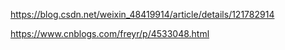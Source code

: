 <!-- For any vector $x\in R^n$, has $||x||_{\infin}=\max_{1\leq i\leq n}|x_i|$

$Proof.$ 

$$
||x||_\infin=\lim_{p\rightarrow\infin}||x||_p=\lim_{p\rightarrow\infin} \left( \sum_{i=1}^nx_i^p\right)^{\frac{1}{p}}
$$ -->

https://blog.csdn.net/weixin_48419914/article/details/121782914

https://www.cnblogs.com/freyr/p/4533048.html